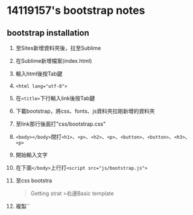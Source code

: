 # 14119157's bootstrap notes
## bootstrap installation
1. 至Sites新增資料夾後，拉至Sublime
2. 在Sublime新增檔案(index.html)
3. 輸入html後按Tab鍵
4. ``<html lang="utf-8">``
5. 在``<title>``下行輸入link後按Tab鍵
6. 下載bootstrap，將css、fonts、js資料夾拉剛新增的資料夾
7. 至link那行後面打"css/bootstrap.css"
8. ``<body></body>``間打``<h1>``、``<p>``、``<h2>``、``<p>``、``<button>``、``<button>``、``<h3>``、``<p>``
9. 開始輸入文字
10. 在下面``</body>``上行打``<script src="js/bootstrap.js">``
11. 至css bootstra
    >Getting strat >右邊Basic template
12. 複製``<!-- jQuery (necessary for Bootstrap's JavaScript plugins) -->
    <script src="https://ajax.googleapis.com/ajax/libs/jquery/1.11.2/jquery.min.js">``
13. 在上面的``<body>``下面打``<div>``
14. 把後面的``</div>``拉至內容的結尾
15. 上面的``<div>``內打class="container"(置中)
    * ``<div class="container-fluid">``(佔滿頁面)
16. ``<div class="col-md-6">``(分欄位)加至`<h1>`上行
    * xs>768px以下、sm>768~992px、md>992~1200px、lg>1200px以上 (size)
17. `<img src="圖片網址" style="width:100%">`
    * style="width:100%"(圖片大小)
    * ``<div class="row">``(增加可讀性，可加可不加)
    
    % 加間隔	
    * 在分欄位後打col-md-offset-1(左右各縮1)     
    * 視窗拉大後跑位的調整>後面再加最前面的size，然後 - 0，
      拉大後就可正常     
      EX:``<div class='col-sm-4 col-xs-10 col-xs-offset-1 col-sm-offset-0'>``       

18. 先另開一個在css 新增檔案，輸入main.css ，然後存檔    
19. 之後打 `body{    
    　              font-family: "字體";    
                  }` (改字體－網頁：font-family)     
20. 回至index.html 在分欄位那行裡打features(名稱以對應檔案)
21. 在想強調內文前輸入`<p class="lead">` (突顯字)
22. 至components bootstrap選擇圖示後，在至index.html在任一想放的位置打`<i class="~~~~"></i>`
23. 複製`<title>`下面那行，把後面的bootstrap改main
24. 在main.css打`.features .glyphicon{    
                     font-size:32px;    
                     color:res;    
                    }`  (改圖示大小、顏色)
25. 在頁面最下做頁角 > 在內文下輸入`<footer class="container-fluid>`
26. 再至main.css打`footer{     
                        background-color:顏色
                        }`    
27. 後回至index.html將頁角劃分欄位和置中 > 輸入`<div class="col-md-4">`
					`<div class="container">`
28. 輸入標題`<h4>link</h4>`      
    * `<ul class="list-unstyle">`(消除點)
29. `<li><a href="網址">Home</a></li>`(連結網址)	  
    `<li>~~~~~~~</li>`       
    `<li>~~~~~~~</li>`     
    `</ul>`		
    `</div>`    
30. `<buttton type="button" class="btn-lg btn-顏色">分享</button>`(按鈕設定)	
    * default(白)、primary(藍)、success(綠)、info(淺藍)、warnig(黃)、danger(紅)	
    * xs、sm、lg (大小)
31. `<div class="row well">`(well > 內文會有框框)	
    * 在後面繼續輸入well-xs、sm、lg 可調整大小)
